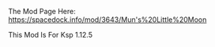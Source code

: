 The Mod Page Here: https://spacedock.info/mod/3643/Mun's%20Little%20Moon

This Mod Is For Ksp 1.12.5
